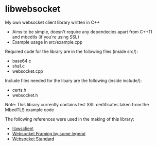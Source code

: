 # libwebsocket

My own websocket client library written in C++

- Aims to be simple, doesn't require any dependecies apart from C++11 and mbedtls (if you're using SSL)  
- Example usage in src/example.cpp

Required code for the library are in the following files (inside src/):  

- base64.c
- sha1.c
- websocket.cpp

Include files needed for the libary are the following (inside include/):  

- certs.h
- websocket.h

Note: This library currently contains test SSL certificates taken from the MbedTLS example code

The following references were used in the making of this library:  

- [libwsclient](https://github.com/payden/libwsclient)
- [Websocket Framing by some legend](https://www.openmymind.net/WebSocket-Framing-Masking-Fragmentation-and-More/#:~:text=A%20WebSocket%20frame%20can%20be,not%20it's%20a%20fin%20frame.)
- [Websocket Standard](https://datatracker.ietf.org/doc/html/rfc6455)
